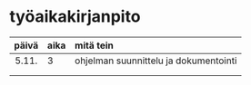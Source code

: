 # työaikakirjanpito

| päivä | aika | mitä tein  |
| :----:|:-----| :-----|
| 5.11. | 3    | ohjelman suunnittelu ja dokumentointi |
| | | |
| | | |
